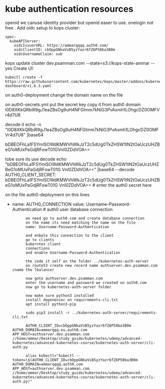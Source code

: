 # kube authentication resources
openid
we canuse identity provider but openid easer to use.
onelogin not free .
Add oidc setup to kops cluster:

```
spec:
  kubeAPIServer:
    oidcIssuerURL: https://ammarqqqq.auth0.com/
    oidcClientID: cbOppGNkaVsB5yzYazr6fZ6P50ba3B0m
    oidcUsernameClaim: sub
```
 
kops update cluster dev.psamman.com --state=s3://kops-state-ammar --yes
Create UI:

```
kubectl create -f https://raw.githubusercontent.com/kubernetes/kops/master/addons/kubernetes-dashboard/v1.6.3.yaml
```

on auth0-deployment change the domain name on the file


on auth0-secrets.yml put the secret key copy it from auth0 domain
l0D8XKkQRbiR9gJ1eaZBsOg9uH4NFGImm7kNiG3PvAxmh1LOhgcDZ0OMFVr4d7U8

decode it
echo -n "l0D8XKkQRbiR9gJ1eaZBsOg9uH4NFGImm7kNiG3PvAxmh1LOhgcDZ0OMFVr4d7U8" |base64

bDBEOFhLa1FSYmlSOWdKMWVhWkJzT2c5dUg0TkZHSW1tN2tOaUczUHZBeG1oMUxPaGdjRFowT01GVnI0ZDdVOA==



tobe sure its use decode 
echo "bDBEOFhLa1FSYmlSOWdKMWVhWkJzT2c5dUg0TkZHSW1tN2tOaUczUHZBeG1oMUxPaGdjRFowT01G
VnI0ZDdVOA==" |base64 --decode
AUTH0_CLIENT_SECRET: bDBEOFhLa1FSYmlSOWdKMWVhWkJzT2c5dUg0TkZHSW1tN2tOaUczUHZBeG1oMUxPaGdjRFowT01G
VnI0ZDdVOA== # enter the auth0 secret here

on the file auth0-deployment on this lines
- name: AUTH0_CONNECTION
            value: Username-Password-Authentication # auth0 user database connection

            we need go to auth0.com and create database connection
            on the name its need matching the name on the file
            name: Username-Password-Authentication

            and enbale this connection to the client
            go to clients
            kuberntes client
            connections
            and enable Username-Password-Authentication

            the code it self on the folder ../kubernetes-auth-server
            on route53 create new record name authserver.dev.psamman.com cname the lbalancer

            now goto authserver.dev.psamman.com
            enter the username and password we created on auth0.com
            now go to kubernetes-auth-server folder
            
            now make sure python3 installed
            install depeneniec on requirements-cli.txt
            apt install python3-pip

            sudo pip3 install -r ../kubernetes-auth-server/requirements-cli.txt
            
            AUTH0_CLIENT_ID=cbOppGNkaVsB5yzYazr6fZ6P50ba3B0m AUTH0_DOMAIN=ammarqqq.eu.auth0.com APP_HOST=authserver.dev.psamman.com //home/ammar/Desktop/study_guide/kubernetes/udemy/advanced-kubernetes/advanced-kubernetes-course/kubernetes-auth-server/cli-auth.py

            alias kubectl="kubectl --token=\$(AUTH0_CLIENT_ID=cbOppGNkaVsB5yzYazr6fZ6P50ba3B0m AUTH0_DOMAIN=ammarqqqq.auth0.com APP_HOST=authserver.dev.psamman.com //home/ammar/Desktop/study_guide/kubernetes/udemy/advanced-kubernetes/advanced-kubernetes-course/kubernetes-auth-server/cli-auth.py)"